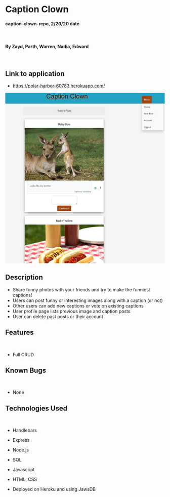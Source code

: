 # Caption Clown

#### caption-clown-repo, 2/20/20 date
​
#### By Zayd, Parth, Warren, Nadia, Edward
​

## Link to application
* https://polar-harbor-60783.herokuapp.com/

![Project image](/public/assets/sampleimg/captionclown.png)

## Description

- Share funny photos with your friends and try to make the funniest captions!
- Users can post funny or interesting images along with a caption (or not)
- Other users can add new captions or vote on existing captions
- User profile page lists previous image and caption posts
- User can delete past posts or their account

## Features
​
*  Full CRUD

## Known Bugs
​
* None
​
## Technologies Used
​
* Handlebars

* Express

* Node.js

* SQL

* Javascript

* HTML, CSS

* Deployed on Heroku and using JawsDB
